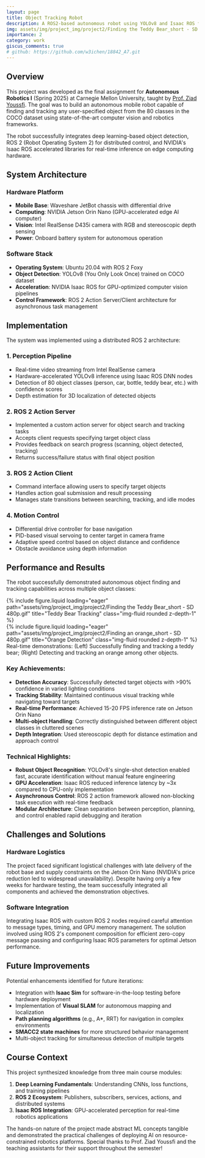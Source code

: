 ```yaml
---
layout: page
title: Object Tracking Robot
description: A ROS2-based autonomous robot using YOLOv8 and Isaac ROS for real-time detection and tracking of 80 COCO dataset objects with stereoscopic depth perception.
img: assets/img/project_img/project2/Finding the Teddy Bear_short - SD 480p.gif
importance: 2
category: work
giscus_comments: true
# github: https://github.com/w3ichen/18842_A7.git
---
```


## Overview

This project was developed as the final assignment for **Autonomous Robotics I** (Spring 2025) at Carnegie Mellon University, taught by [Prof. Ziad Youssfi](https://z4ziad.github.io/2025-05-13-auto_robo_update_2/). The goal was to build an autonomous mobile robot capable of finding and tracking any user-specified object from the 80 classes in the COCO dataset using state-of-the-art computer vision and robotics frameworks.

The robot successfully integrates deep learning-based object detection, ROS 2 (Robot Operating System 2) for distributed control, and NVIDIA's Isaac ROS accelerated libraries for real-time inference on edge computing hardware.

## System Architecture

### Hardware Platform
- **Mobile Base**: Waveshare JetBot chassis with differential drive
- **Computing**: NVIDIA Jetson Orin Nano (GPU-accelerated edge AI computer)
- **Vision**: Intel RealSense D435i camera with RGB and stereoscopic depth sensing
- **Power**: Onboard battery system for autonomous operation

### Software Stack
- **Operating System**: Ubuntu 20.04 with ROS 2 Foxy
- **Object Detection**: YOLOv8 (You Only Look Once) trained on COCO dataset
- **Acceleration**: NVIDIA Isaac ROS for GPU-optimized computer vision pipelines
- **Control Framework**: ROS 2 Action Server/Client architecture for asynchronous task management

## Implementation

The system was implemented using a distributed ROS 2 architecture:

### 1. **Perception Pipeline**
- Real-time video streaming from Intel RealSense camera
- Hardware-accelerated YOLOv8 inference using Isaac ROS DNN nodes
- Detection of 80 object classes (person, car, bottle, teddy bear, etc.) with confidence scores
- Depth estimation for 3D localization of detected objects

### 2. **ROS 2 Action Server**
- Implemented a custom action server for object search and tracking tasks
- Accepts client requests specifying target object class
- Provides feedback on search progress (scanning, object detected, tracking)
- Returns success/failure status with final object position

### 3. **ROS 2 Action Client**
- Command interface allowing users to specify target objects
- Handles action goal submission and result processing
- Manages state transitions between searching, tracking, and idle modes

### 4. **Motion Control**
- Differential drive controller for base navigation
- PID-based visual servoing to center target in camera frame
- Adaptive speed control based on object distance and confidence
- Obstacle avoidance using depth information

## Performance and Results

The robot successfully demonstrated autonomous object finding and tracking capabilities across multiple object classes:

<div class="row">
    <div class="col-sm mt-3 mt-md-0">
        {% include figure.liquid loading="eager" path="assets/img/project_img/project2/Finding the Teddy Bear_short - SD 480p.gif" title="Teddy Bear Tracking" class="img-fluid rounded z-depth-1" %}
    </div>
    <div class="col-sm mt-3 mt-md-0">
        {% include figure.liquid loading="eager" path="assets/img/project_img/project2/Finding an orange_short - SD 480p.gif" title="Orange Detection" class="img-fluid rounded z-depth-1" %}
    </div>
</div>
<div class="caption">
    Real-time demonstrations: (Left) Successfully finding and tracking a teddy bear; (Right) Detecting and tracking an orange among other objects.
</div>

### Key Achievements:
- **Detection Accuracy**: Successfully detected target objects with >90% confidence in varied lighting conditions
- **Tracking Stability**: Maintained continuous visual tracking while navigating toward targets
- **Real-time Performance**: Achieved 15-20 FPS inference rate on Jetson Orin Nano
- **Multi-object Handling**: Correctly distinguished between different object classes in cluttered scenes
- **Depth Integration**: Used stereoscopic depth for distance estimation and approach control

### Technical Highlights:
- **Robust Object Recognition**: YOLOv8's single-shot detection enabled fast, accurate identification without manual feature engineering
- **GPU Acceleration**: Isaac ROS reduced inference latency by ~3x compared to CPU-only implementation
- **Asynchronous Control**: ROS 2 action framework allowed non-blocking task execution with real-time feedback
- **Modular Architecture**: Clean separation between perception, planning, and control enabled rapid debugging and iteration

## Challenges and Solutions

### Hardware Logistics
The project faced significant logistical challenges with late delivery of the robot base and supply constraints on the Jetson Orin Nano (NVIDIA's price reduction led to widespread unavailability). Despite having only a few weeks for hardware testing, the team successfully integrated all components and achieved the demonstration objectives.

### Software Integration
Integrating Isaac ROS with custom ROS 2 nodes required careful attention to message types, timing, and GPU memory management. The solution involved using ROS 2's component composition for efficient zero-copy message passing and configuring Isaac ROS parameters for optimal Jetson performance.

## Future Improvements

Potential enhancements identified for future iterations:
- Integration with **Isaac Sim** for software-in-the-loop testing before hardware deployment
- Implementation of **Visual SLAM** for autonomous mapping and localization
- **Path planning algorithms** (e.g., A*, RRT) for navigation in complex environments
- **SMACC2 state machines** for more structured behavior management
- Multi-object tracking for simultaneous detection of multiple targets

## Course Context

This project synthesized knowledge from three main course modules:
1. **Deep Learning Fundamentals**: Understanding CNNs, loss functions, and training pipelines
2. **ROS 2 Ecosystem**: Publishers, subscribers, services, actions, and distributed systems
3. **Isaac ROS Integration**: GPU-accelerated perception for real-time robotics applications

The hands-on nature of the project made abstract ML concepts tangible and demonstrated the practical challenges of deploying AI on resource-constrained robotics platforms. Special thanks to Prof. Ziad Youssfi and the teaching assistants for their support throughout the semester!

